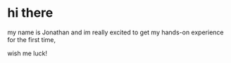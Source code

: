# hi there
my name is Jonathan and im really
excited to get my hands-on experience for the 
first time,

wish me luck!
